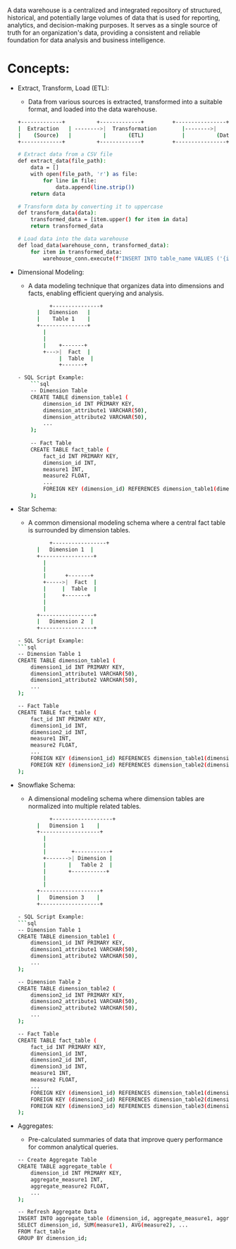 A data warehouse is a centralized and integrated repository of structured, historical, and potentially large volumes of data that is used for reporting, analytics, and decision-making purposes. It serves as a single source of truth for an organization's data, providing a consistent and reliable foundation for data analysis and business intelligence.

# Concepts:
- Extract, Transform, Load (ETL): 
    - Data from various sources is extracted, transformed into a suitable format, and loaded into the data warehouse.

    ```sh
    +-------------+          +-------------+         +----------------+
    |  Extraction   | -------->|  Transformation        |-------->|     Loading         |
    |    (Source)   |          |       (ETL)            |          (Data Warehouse)     |
    +-------------+          +-------------+         +----------------+

    ```

    ```sh
    # Extract data from a CSV file
    def extract_data(file_path):
        data = []
        with open(file_path, 'r') as file:
            for line in file:
                data.append(line.strip())
        return data

    # Transform data by converting it to uppercase
    def transform_data(data):
        transformed_data = [item.upper() for item in data]
        return transformed_data

    # Load data into the data warehouse
    def load_data(warehouse_conn, transformed_data):
        for item in transformed_data:
            warehouse_conn.execute(f"INSERT INTO table_name VALUES ('{item}')")

    ```
- Dimensional Modeling: 
    - A data modeling technique that organizes data into dimensions and facts, enabling efficient querying and analysis.

    ```sh
              +---------------+
          |   Dimension   |
          |    Table 1    |
          +---------------+
            |
            |
            |    +-------+
            +--->|  Fact  |
                 |  Table  |
                 +-------+

    ```

    ```sh
    - SQL Script Example:
        ```sql
        -- Dimension Table
        CREATE TABLE dimension_table1 (
            dimension_id INT PRIMARY KEY,
            dimension_attribute1 VARCHAR(50),
            dimension_attribute2 VARCHAR(50),
            ...
        );
        
        -- Fact Table
        CREATE TABLE fact_table (
            fact_id INT PRIMARY KEY,
            dimension_id INT,
            measure1 INT,
            measure2 FLOAT,
            ...
            FOREIGN KEY (dimension_id) REFERENCES dimension_table1(dimension_id)
        );

    ```

- Star Schema: 
    - A common dimensional modeling schema where a central fact table is surrounded by dimension tables.

    ```sh
              +-----------------+
          |   Dimension 1  |
          +-----------------+
            |
            |
            |      +-------+
            +----->|  Fact  |
            |     |  Table  |
            |     +-------+
            |
            |
          +-----------------+
          |   Dimension 2  |
          +-----------------+

    ```

    ```sh
    - SQL Script Example:
    ```sql
    -- Dimension Table 1
    CREATE TABLE dimension_table1 (
        dimension1_id INT PRIMARY KEY,
        dimension1_attribute1 VARCHAR(50),
        dimension1_attribute2 VARCHAR(50),
        ...
    );
    
    -- Fact Table
    CREATE TABLE fact_table (
        fact_id INT PRIMARY KEY,
        dimension1_id INT,
        dimension2_id INT,
        measure1 INT,
        measure2 FLOAT,
        ...
        FOREIGN KEY (dimension1_id) REFERENCES dimension_table1(dimension1_id),
        FOREIGN KEY (dimension2_id) REFERENCES dimension_table2(dimension2_id)
    );

    ```

- Snowflake Schema: 
    - A dimensional modeling schema where dimension tables are normalized into multiple related tables.
    ```sh
              +-------------------+
          |   Dimension 1    |
          +-------------------+
            |
            |
            |        +-----------+
            +------->| Dimension |
            |       |   Table 2  |
            |       +-----------+
            |
            |
          +-------------------+
          |   Dimension 3    |
          +-------------------+

    ```

    ```sh
    - SQL Script Example:
    ```sql
    -- Dimension Table 1
    CREATE TABLE dimension_table1 (
        dimension1_id INT PRIMARY KEY,
        dimension1_attribute1 VARCHAR(50),
        dimension1_attribute2 VARCHAR(50),
        ...
    );
    
    -- Dimension Table 2
    CREATE TABLE dimension_table2 (
        dimension2_id INT PRIMARY KEY,
        dimension2_attribute1 VARCHAR(50),
        dimension2_attribute2 VARCHAR(50),
        ...
    );
    
    -- Fact Table
    CREATE TABLE fact_table (
        fact_id INT PRIMARY KEY,
        dimension1_id INT,
        dimension2_id INT,
        dimension3_id INT,
        measure1 INT,
        measure2 FLOAT,
        ...
        FOREIGN KEY (dimension1_id) REFERENCES dimension_table1(dimension1_id),
        FOREIGN KEY (dimension2_id) REFERENCES dimension_table2(dimension2_id),
        FOREIGN KEY (dimension3_id) REFERENCES dimension_table3(dimension3_id)
    );

    ```
- Aggregates: 
    - Pre-calculated summaries of data that improve query performance for common analytical queries.
    ```sh
    -- Create Aggregate Table
    CREATE TABLE aggregate_table (
        dimension_id INT PRIMARY KEY,
        aggregate_measure1 INT,
        aggregate_measure2 FLOAT,
        ...
    );

    -- Refresh Aggregate Data
    INSERT INTO aggregate_table (dimension_id, aggregate_measure1, aggregate_measure2, ...)
    SELECT dimension_id, SUM(measure1), AVG(measure2), ...
    FROM fact_table
    GROUP BY dimension_id;

    ```